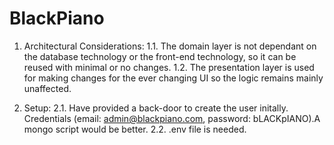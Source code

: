 # BlackPiano
1. Architectural Considerations: 
1.1. The domain layer is not dependant on the database technology or the front-end technology, so it can be reused with minimal or no changes. 
1.2. The presentation layer is used for making changes for the ever changing UI so the logic remains mainly unaffected.  

2. Setup:
2.1. Have provided a back-door to create the user initally. Credentials (email: admin@blackpiano.com, password: bLACKpIANO).A mongo script would be better.
2.2. .env file is needed.   
